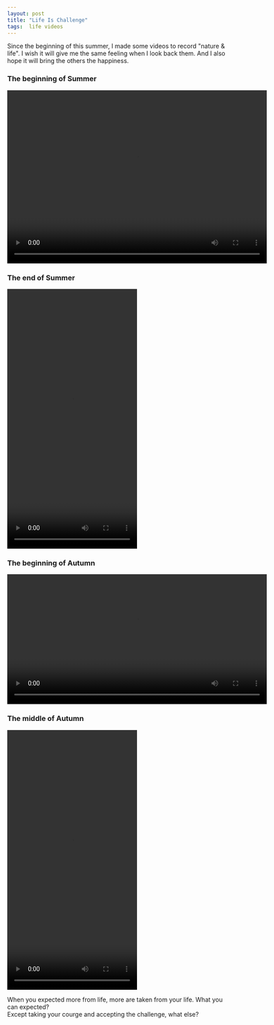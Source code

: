 ```yaml
---
layout: post
title: "Life Is Challenge"
tags:  life videos
---
```


Since the beginning of this summer, I made some videos to record "nature & life". I wish it will give me the same feeling when I look back them. And I also hope it will bring the others the happiness.
<br />
<h3>The beginning of Summer</h3>
<p>
<video width="600" height="400" controls="controls">
  <source src="https://www.dropbox.com/s/z42aojn13ahp41j/office-summer-beginning.MOV" type="video/mov">Your browser does not support the video tag.
</video>
</p>

<h3>The end of Summer</h3>
<p>
<video width="300" height="600" controls="controls">
  <source src="https://www.dropbox.com/s/vtpk6whtxdk9xmt/office-summer-end.MOV" type="video/mov">Your browser does not support the video tag.
</video>
</p>

<h3>The beginning of Autumn</h3>
<p>
<video width="600" height="300" controls="controls">
  <source src="https://www.dropbox.com/s/cz8w1ox7h0t1vf3/nanjing-xuanwuhu.MOV" type="video/mov">Your browser does not support the video tag.
</video>
</p>

<h3>The middle of Autumn</h3>
<p>
<video width="300" height="600" controls="controls">
  <source src="https://www.dropbox.com/s/e5ygolxnb2sbdp8/changzhou-tweets.MOV" type="video/mov">Your browser does not support the video tag.
</video>
</p>

When you expected more from life, more are taken from your life. What you can expected? <br /> Except taking your courge and accepting the challenge, what else?


